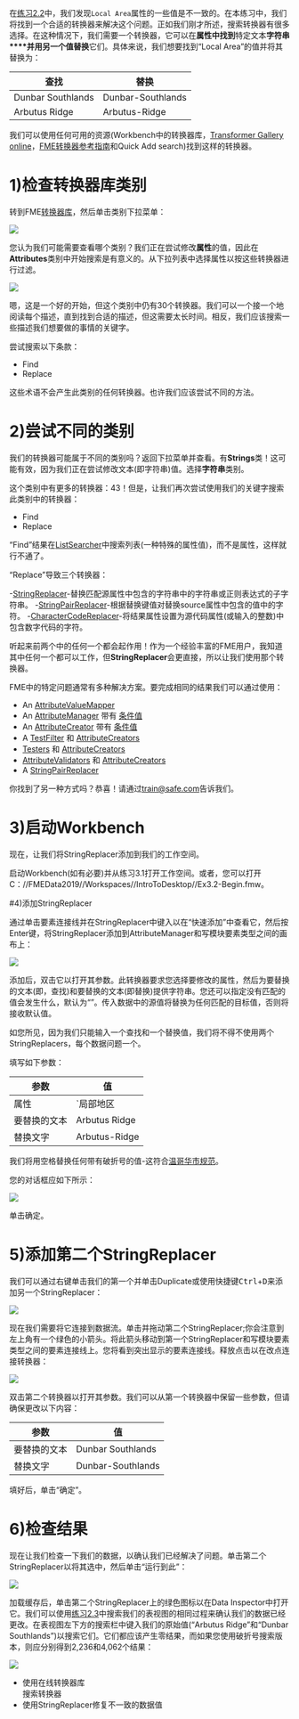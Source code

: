 在[练习2.2](../2.translations/2.05.ex2.2.md)中，我们发现`Local Area`属性的一些值是不一致的。在本练习中，我们将找到一个合适的转换器来解决这个问题。正如我们刚才所述，搜索转换器有很多选择。在这种情况下，我们需要一个转换器，它可以在**属性中找到**特定文本**字符串****并用另一个值替换**它们。具体来说，我们想要找到“Local Area”的值并将其替换为：

|查找|替换|
|-|-|
|Dunbar Southlands|Dunbar-Southlands|
|Arbutus Ridge|Arbutus-Ridge|

我们可以使用任何可用的资源(Workbench中的转换器库，[Transformer Gallery online](https://www.safe.com/transformers/)，[FME转换器参考指南](http://cdn.safe。com/resources/fme/FME-Transformer-Reference-Guide.pdf)和Quick Add search)找到这样的转换器。

# 1)检查转换器库类别

转到FME[转换器库](https://www.safe.com/transformers/#/)，然后单击类别下拉菜单：

![](./Images/transformer-gallery-categories.png)

您认为我们可能需要查看哪个类别？我们正在尝试修改**属性**的值，因此在**Attributes**类别中开始搜索是有意义的。从下拉列表中选择属性以按这些转换器进行过滤。

![](./Images/transformer-gallery-attributes.png)

嗯，这是一个好的开始，但这个类别中仍有30个转换器。我们可以一个接一个地阅读每个描述，直到找到合适的描述，但这需要太长时间。相反，我们应该搜索一些描述我们想要做的事情的关键字。

尝试搜索以下条款：

- Find
- Replace

这些术语不会产生此类别的任何转换器。也许我们应该尝试不同的方法。

# 2)尝试不同的类别

我们的转换器可能属于不同的类别吗？返回下拉菜单并查看。有**Strings**类！这可能有效，因为我们正在尝试修改文本(即字符串)值。选择**字符串**类别。

这个类别中有更多的转换器：43！但是，让我们再次尝试使用我们的关键字搜索此类别中的转换器：

- Find
- Replace

“Find”结果在[ListSearcher](http://docs.safe.com/fme/2019.0/html/FME_Desktop_Documentation/FME_Transformers/Transformers/listsearcher.htm)中搜索列表(一种特殊的属性值)，而不是属性，这样就行不通了。

“Replace”导致三个转换器：

-[StringReplacer](http://docs.safe.com/fme/2019.0/html/FME_Desktop_Documentation/FME_Transformers/Transformers/stringreplacer.htm)-替换匹配源属性中包含的字符串中的字符串或正则表达式的子字符串。
-[StringPairReplacer](http://docs.safe.com/fme/2019.0/html/FME_Desktop_Documentation/FME_Transformers/Transformers/stringpairreplacer.htm)-根据替换键值对替换source属性中包含的值中的字符。
-[CharacterCodeReplacer](https://www.safe.com/transformers/character-code-replacer/)-将结果属性设置为源代码属性(或输入的整数)中包含数字代码的字符。

听起来前两个中的任何一个都会起作用！作为一个经验丰富的FME用户，我知道其中任何一个都可以工作，但**StringReplacer**会更直接，所以让我们使用那个转换器。

<p>FME中的特定问题通常有多种解决方案。要完成相同的结果我们可以通过使用：</p>
<ul>
  <li>An <a href="https://docs.safe.com/fme/html/FME_Desktop_Documentation/FME_Transformers/Transformers/attributevaluemapper.htm" target="_blank">AttributeValueMapper</a></li>
  <li>An <a href="https://docs.safe.com/fme/html/FME_Desktop_Documentation/FME_Transformers/Transformers/attributemanager.htm" target="_blank">AttributeManager</a> 带有 <a href="https://docs.safe.com/fme/html/FME_Desktop_Documentation/FME_Workbench/!Transformer_Parameters/Parameter_Condition_Definition_Dialog.htm" target="_blank">条件值</a></li>
  <li>An <a href="https://docs.safe.com/fme/html/FME_Desktop_Documentation/FME_Transformers/Transformers/attributecreator.htm" target="_blank">AttributeCreator</a> 带有 <a href="https://docs.safe.com/fme/html/FME_Desktop_Documentation/FME_Workbench/!Transformer_Parameters/Parameter_Condition_Definition_Dialog.htm" target="_blank">条件值</a></li>
  <li>A <a href="https://docs.safe.com/fme/html/FME_Desktop_Documentation/FME_Transformers/Transformers/testfilter.htm" target="_blank">TestFilter</a> 和 <a href="https://docs.safe.com/fme/html/FME_Desktop_Documentation/FME_Transformers/Transformers/attributecreator.htm" target="_blank">AttributeCreators</a></li>
  <li><a href="https://docs.safe.com/fme/html/FME_Desktop_Documentation/FME_Transformers/Transformers/tester.htm" target="_blank">Testers</a> 和 <a href="https://docs.safe.com/fme/html/FME_Desktop_Documentation/FME_Transformers/Transformers/attributecreator.htm" target="_blank">AttributeCreators</a></li>
  <li><a href="http://docs.safe.com/fme/html/FME_Desktop_Documentation/FME_Transformers/Transformers/attributevalidator.htm" target="_blank">AttributeValidators</a> 和 <a href="https://docs.safe.com/fme/html/FME_Desktop_Documentation/FME_Transformers/Transformers/attributecreator.htm" target="_blank">AttributeCreators</a></li>
  <li>A <a href="https://docs.safe.com/fme/html/FME_Desktop_Documentation/FME_Transformers/Transformers/stringpairreplacer.htm" target="_blank">StringPairReplacer</a></li>
</ul><p>你找到了另一种方式吗？恭喜！请通过<a href="mailto:train@safe.com"target="_blank">train@safe.com</a>告诉我们。</p>

# 3)启动Workbench

现在，让我们将StringReplacer添加到我们的工作空间。

启动Workbench(如有必要)并从练习3.1打开工作空间。或者，您可以打开C：//FMEData2019//Workspaces//IntroToDesktop//Ex3.2-Begin.fmw。

#4)添加StringReplacer

通过单击要素连接线并在StringReplacer中键入以在“快速添加”中查看它，然后按Enter键，将StringReplacer添加到AttributeManager和写模块要素类型之间的画布上：

![](./Images/string-replacer.png)

添加后，双击它以打开其参数。此转换器要求您选择要修改的属性，然后为要替换的文本(即，查找)和要替换的文本(即替换)提供字符串。您还可以指定没有匹配的值会发生什么，默认为“<No Action>”。传入数据中的源值将替换为任何匹配的目标值，否则将接收默认值。

如您所见，因为我们只能输入一个查找和一个替换值，我们将不得不使用两个StringReplacers，每个数据问题一个。

填写如下参数：

|参数|值|
|-|-|
|属性|`局部地区||
|要替换的文本|Arbutus Ridge|
|替换文字|Arbutus-Ridge|

我们将用空格替换任何带有破折号的值-这符合[温哥华市规范](https://data.vancouver.ca/datacatalogue/localAreaBoundary.htm)。

您的对话框应如下所示：

![](./Images/string-replacer-parameters.png)

单击确定。

# 5)添加第二个StringReplacer

我们可以通过右键单击我们的第一个并单击Duplicate或使用快捷键<kbd>Ctrl</kbd>+<kbd>D</kbd>来添加另一个StringReplacer：

![](./Images/duplicate.png)

现在我们需要将它连接到数据流。单击并拖动第二个StringReplacer;你会注意到左上角有一个绿色的小箭头。将此箭头移动到第一个StringReplacer和写模块要素类型之间的要素连接线上。您将看到突出显示的要素连接线。释放点击以在改点连接转换器：

![](./Images/click-and-drag.png)

双击第二个转换器以打开其参数。我们可以从第一个转换器中保留一些参数，但请确保更改以下内容：

|参数|值|
|-|-|
|要替换的文本|Dunbar Southlands|
|替换文字|Dunbar-Southlands|

填好后，单击“确定”。

# 6)检查结果

现在让我们检查一下我们的数据，以确认我们已经解决了问题。单击第二个StringReplacer以将其选中，然后单击“运行到此”：

![](./Images/string-replacer-run-to-this.png)

加载缓存后，单击第二个StringReplacer上的绿色图标以在Data Inspector中打开它。我们可以使用[练习2.3](../2.translations/2.07.ex2.3.md)中搜索我们的表视图的相同过程来确认我们的数据已经更改。在表视图左下方的搜索栏中键入我们的原始值(“Arbutus Ridge”和“Dunbar Southlands”)以搜索它们。它们都应该产生零结果，而如果您使用破折号搜索版本，则应分别得到2,236和4,062个结果：

![](./Images/search.png)

<UL>
<li>使用在线转换器库</li>搜索转换器
<li>使用StringReplacer修复不一致的数据值</li>
</UL>
